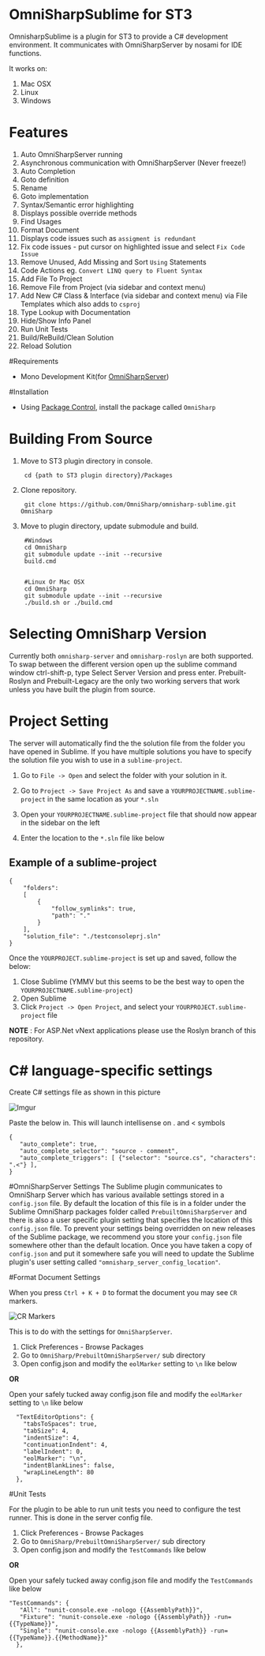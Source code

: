 # OmniSharpSublime for ST3
 OmnisharpSublime is a plugin for ST3 to provide a C# development environment. It communicates with OmniSharpServer by nosami for IDE functions.

 It works on: 
   1. Mac OSX
   2. Linux
   3. Windows
 
 
# Features
 1. Auto OmniSharpServer running
 2. Asynchronous communication with OmniSharpServer (Never freeze!)
 3. Auto Completion
 4. Goto definition
 5. Rename
 6. Goto implementation
 7. Syntax/Semantic error highlighting
 8. Displays possible override methods
 9. Find Usages
 10. Format Document
 11. Displays code issues such as `assigment is redundant`
 12. Fix code issues - put cursor on highlighted issue and select `Fix Code Issue`
 13. Remove Unused, Add Missing and Sort `Using` Statements
 14. Code Actions eg. `Convert LINQ query to Fluent Syntax`
 15. Add File To Project
 16. Remove File from Project (via sidebar and context menu)
 17. Add New C# Class & Interface (via sidebar and context menu) via File Templates which also adds to `csproj`
 18. Type Lookup with Documentation 
 19. Hide/Show Info Panel
 20. Run Unit Tests
 21. Build/ReBuild/Clean Solution
 22. Reload Solution

#Requirements
 * Mono Development Kit(for [OmniSharpServer](https://github.com/nosami/OmniSharpServer))

#Installation

 * Using [Package Control](https://packagecontrol.io), install the package called `OmniSharp`

# Building From Source
1. Move to ST3 plugin directory in console.

        cd {path to ST3 plugin directory}/Packages

2. Clone repository.

        git clone https://github.com/OmniSharp/omnisharp-sublime.git OmniSharp

3. Move to plugin directory, update submodule and build.

        #Windows
        cd OmniSharp
        git submodule update --init --recursive
        build.cmd
        
        
        #Linux Or Mac OSX
        cd OmniSharp
        git submodule update --init --recursive
        ./build.sh or ./build.cmd

# Selecting OmniSharp Version

Currently both `omnisharp-server` and `omnisharp-roslyn` are both supported. To swap between the
different version open up the sublime command window ctrl-shift-p, type Select Server Version 
and press enter. Prebuilt-Roslyn and Prebuilt-Legacy are the only two working servers that work
unless you have built the plugin from source.

# Project Setting
The server will automatically find the the solution file from the folder you have opened in Sublime.  If you have multiple solutions you have to specify the solution file you wish to use in a `sublime-project`. 

1. Go to `File -> Open` and select the folder with your solution in it.

2. Go to `Project -> Save Project As` and save a `YOURPROJECTNAME.sublime-project` in the same location as your `*.sln`

3. Open your `YOURPROJECTNAME.sublime-project` file that should now appear in the sidebar on the left

4. Enter the location to the `*.sln` file like below

## Example of a sublime-project

```
{
    "folders":
    [
        {
            "follow_symlinks": true,
            "path": "."
        }
    ],
    "solution_file": "./testconsoleprj.sln"
}
```

Once the `YOURPROJECT.sublime-project` is set up and saved, follow the below:

1. Close Sublime (YMMV but this seems to be the best way to open the `YOURPROJECTNAME.sublime-project`)
2. Open Sublime
3. Click `Project -> Open Project`, and select your `YOURPROJECT.sublime-project` file

**NOTE** : For ASP.Net vNext applications please use the Roslyn branch of this repository.  

# C# language-specific settings
 Create C# settings file as shown in this picture
 
 ![Imgur](http://i.imgur.com/KjcPSFq.png)
 
 
 Paste the below in. This will launch intellisense on . and < symbols

 ```
 {
    "auto_complete": true,
    "auto_complete_selector": "source - comment",
    "auto_complete_triggers": [ {"selector": "source.cs", "characters": ".<"} ],
 }
 ```

#OmniSharpServer Settings
The Sublime plugin communicates to OmniSharp Server which has various available settings stored in a `config.json` file. By default the location of this file is in a folder under the Sublime OmniSharp packages folder called `PrebuiltOmniSharpServer` and there is also a user specific plugin setting that specifies the location of this `config.json` file.  To prevent your settings being overridden on new releases of the Sublime package, we recommend you store your `config.json` file somewhere other than the default location.  Once you have taken a copy of `config.json` and put it somewhere safe you will need to update the Sublime plugin's user setting called `"omnisharp_server_config_location"`. 
 
#Format Document Settings

When you press `Ctrl + K + D` to format the document you may see `CR` markers.  

![CR Markers](http://i.imgur.com/SBgyjtk.png)

This is to do with the settings for `OmniSharpServer`.  

1. Click Preferences - Browse Packages
2. Go to `OmniSharp/PrebuiltOmniSharpServer/` sub directory 
3. Open config.json and modify the `eolMarker` setting to `\n` like below

**OR**

Open your safely tucked away config.json file and modify the `eolMarker` setting to `\n` like below

```
  "TextEditorOptions": {
    "tabsToSpaces": true,
    "tabSize": 4,
    "indentSize": 4,
    "continuationIndent": 4,
    "labelIndent": 0,
    "eolMarker": "\n",
    "indentBlankLines": false,
    "wrapLineLength": 80
  },
```

#Unit Tests

For the plugin to be able to run unit tests you need to configure the test runner. This is done in the server config file.

1. Click Preferences - Browse Packages
2. Go to `OmniSharp/PrebuiltOmniSharpServer/` sub directory 
3. Open config.json and modify the `TestCommands` like below

**OR**

Open your safely tucked away config.json file and modify the `TestCommands` like below

 ```
 "TestCommands": {
    "All": "nunit-console.exe -nologo {{AssemblyPath}}",
    "Fixture": "nunit-console.exe -nologo {{AssemblyPath}} -run={{TypeName}}",
    "Single": "nunit-console.exe -nologo {{AssemblyPath}} -run={{TypeName}}.{{MethodName}}"
   },
```


